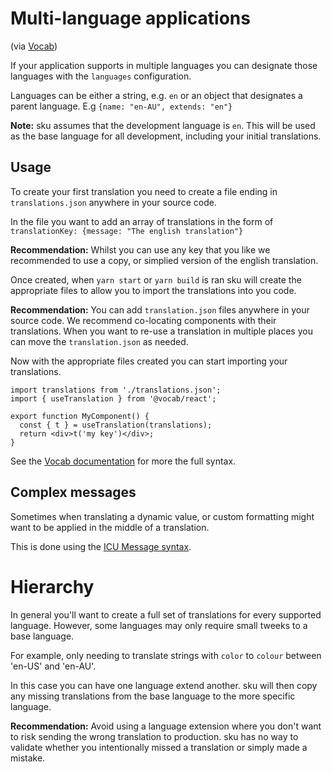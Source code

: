 # Multi-language applications

(via [Vocab](https://github.com/seek-oss/vocab))

If your application supports in multiple languages you can designate those languages with the `languages` configuration.

Languages can be either a string, e.g. `en` or an object that designates a parent language. E.g `{name: "en-AU", extends: "en"}`

**Note:** sku assumes that the development language is `en`. This will be used as the base language for all development, including your initial translations.

## Usage

To create your first translation you need to create a file ending in `translations.json` anywhere in your source code.

In the file you want to add an array of translations in the form of `translationKey: {message: "The english translation"}`

**Recommendation:** Whilst you can use any key that you like we recommended to use a copy, or simplied version of the english translation.

Once created, when `yarn start` or `yarn build` is ran sku will create the appropriate files to allow you to import the translations into you code.

**Recommendation:** You can add `translation.json` files anywhere in your source code. We recommend co-locating components with their translations. When you want to re-use a translation in multiple places you can move the `translation.json` as needed.

Now with the appropriate files created you can start importing your translations.

```tsx
import translations from './translations.json';
import { useTranslation } from '@vocab/react';

export function MyComponent() {
  const { t } = useTranslation(translations);
  return <div>t('my key')</div>;
}
```

See the [Vocab documentation](https://github.com/seek-oss/vocab) for more the full syntax.

## Complex messages

Sometimes when translating a dynamic value, or custom formatting might want to be applied in the middle of a translation.

This is done using the [ICU Message syntax](https://formatjs.io/docs/core-concepts/icu-syntax/).

# Hierarchy

In general you'll want to create a full set of translations for every supported language. However, some languages may only require small tweeks to a base language.

For example, only needing to translate strings with `color` to `colour` between 'en-US' and 'en-AU'.

In this case you can have one language extend another. sku will then copy any missing translations from the base language to the more specific language.

**Recommendation:** Avoid using a language extension where you don't want to risk sending the wrong translation to production. sku has no way to validate whether you intentionally missed a translation or simply made a mistake.
